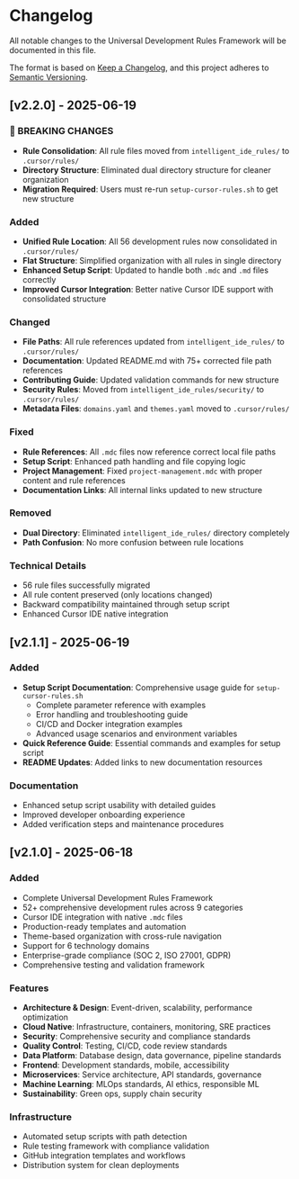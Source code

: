 # Changelog

All notable changes to the Universal Development Rules Framework will be documented in this file.

The format is based on [Keep a Changelog](https://keepachangelog.com/en/1.0.0/),
and this project adheres to [Semantic Versioning](https://semver.org/spec/v2.0.0.html).

## [v2.2.0] - 2025-06-19

### 🚨 BREAKING CHANGES
- **Rule Consolidation**: All rule files moved from `intelligent_ide_rules/` to `.cursor/rules/`
- **Directory Structure**: Eliminated dual directory structure for cleaner organization
- **Migration Required**: Users must re-run `setup-cursor-rules.sh` to get new structure

### Added
- **Unified Rule Location**: All 56 development rules now consolidated in `.cursor/rules/`
- **Flat Structure**: Simplified organization with all rules in single directory
- **Enhanced Setup Script**: Updated to handle both `.mdc` and `.md` files correctly
- **Improved Cursor Integration**: Better native Cursor IDE support with consolidated structure

### Changed
- **File Paths**: All rule references updated from `intelligent_ide_rules/` to `.cursor/rules/`
- **Documentation**: Updated README.md with 75+ corrected file path references
- **Contributing Guide**: Updated validation commands for new structure
- **Security Rules**: Moved from `intelligent_ide_rules/security/` to `.cursor/rules/`
- **Metadata Files**: `domains.yaml` and `themes.yaml` moved to `.cursor/rules/`

### Fixed
- **Rule References**: All `.mdc` files now reference correct local file paths
- **Setup Script**: Enhanced path handling and file copying logic
- **Project Management**: Fixed `project-management.mdc` with proper content and rule references
- **Documentation Links**: All internal links updated to new structure

### Removed
- **Dual Directory**: Eliminated `intelligent_ide_rules/` directory completely
- **Path Confusion**: No more confusion between rule locations

### Technical Details
- 56 rule files successfully migrated
- All rule content preserved (only locations changed)
- Backward compatibility maintained through setup script
- Enhanced Cursor IDE native integration

## [v2.1.1] - 2025-06-19

### Added
- **Setup Script Documentation**: Comprehensive usage guide for `setup-cursor-rules.sh`
  - Complete parameter reference with examples
  - Error handling and troubleshooting guide
  - CI/CD and Docker integration examples
  - Advanced usage scenarios and environment variables
- **Quick Reference Guide**: Essential commands and examples for setup script
- **README Updates**: Added links to new documentation resources

### Documentation
- Enhanced setup script usability with detailed guides
- Improved developer onboarding experience
- Added verification steps and maintenance procedures

## [v2.1.0] - 2025-06-18

### Added
- Complete Universal Development Rules Framework
- 52+ comprehensive development rules across 9 categories
- Cursor IDE integration with native `.mdc` files
- Production-ready templates and automation
- Theme-based organization with cross-rule navigation
- Support for 6 technology domains
- Enterprise-grade compliance (SOC 2, ISO 27001, GDPR)
- Comprehensive testing and validation framework

### Features
- **Architecture & Design**: Event-driven, scalability, performance optimization
- **Cloud Native**: Infrastructure, containers, monitoring, SRE practices
- **Security**: Comprehensive security and compliance standards
- **Quality Control**: Testing, CI/CD, code review standards
- **Data Platform**: Database design, data governance, pipeline standards
- **Frontend**: Development standards, mobile, accessibility
- **Microservices**: Service architecture, API standards, governance
- **Machine Learning**: MLOps standards, AI ethics, responsible ML
- **Sustainability**: Green ops, supply chain security

### Infrastructure
- Automated setup scripts with path detection
- Rule testing framework with compliance validation
- GitHub integration templates and workflows
- Distribution system for clean deployments 